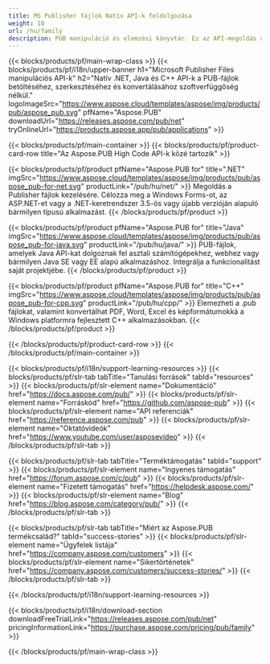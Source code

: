 ```yaml
---
title: MS Publisher fájlok Natív API-k feldolgozása
weight: 10
url: /hu/family
description: PUB manipuláció és elemzési könyvtár. Ez az API-megoldás az MS publisher fájlok betöltésére, szerkesztésére, renderelésére és PDF-fájlokká konvertálására bármilyen platformon.
---
```


{{< blocks/products/pf/main-wrap-class >}}
{{< blocks/products/pf/i18n/upper-banner h1="Microsoft Publisher Files manipulációs API-k" h2="Natív .NET, Java és C++ API-k a PUB-fájlok betöltéséhez, szerkesztéséhez és konvertálásához szoftverfüggőség nélkül." logoImageSrc="https://www.aspose.cloud/templates/aspose/img/products/pub/aspose_pub.svg" pfName="Aspose.PUB" downloadUrl="https://releases.aspose.com/pub/net" tryOnlineUrl="https://products.aspose.app/pub/applications" >}}

{{< blocks/products/pf/main-container >}}
{{< blocks/products/pf/product-card-row title="Az Aspose.PUB High Code API-k közé tartozik" >}}

{{< blocks/products/pf/product pfName="Aspose.PUB for" title=".NET" imgSrc="https://www.aspose.cloud/templates/aspose/img/products/pub/aspose_pub-for-net.svg" productLink="/pub/hu/net/" >}}
Megoldás a Publisher fájlok kezelésére. Célozza meg a Windows Forms-ot, az ASP.NET-et vagy a .NET-keretrendszer 3.5-ös vagy újabb verzióján alapuló bármilyen típusú alkalmazást.
{{< /blocks/products/pf/product >}}

{{< blocks/products/pf/product pfName="Aspose.PUB for" title="Java" imgSrc="https://www.aspose.cloud/templates/aspose/img/products/pub/aspose_pub-for-java.svg" productLink="/pub/hu/java/" >}}
PUB-fájlok, amelyek Java API-kat dolgoznak fel asztali számítógépekhez, webhez vagy bármilyen Java SE vagy EE alapú alkalmazáshoz. Integrálja a funkcionalitást saját projektjébe.
{{< /blocks/products/pf/product >}}

{{< blocks/products/pf/product pfName="Aspose.PUB for" title="C++" imgSrc="https://www.aspose.cloud/templates/aspose/img/products/pub/aspose_pub-for-cpp.svg" productLink="/pub/hu/cpp/" >}}
Elemezheti a .pub fájlokat, valamint konvertálhat PDF, Word, Excel és képformátumokká a Windows platformra fejlesztett C++ alkalmazásokban.
{{< /blocks/products/pf/product >}}

{{< /blocks/products/pf/product-card-row >}}
{{< /blocks/products/pf/main-container >}}

{{< blocks/products/pf/i18n/support-learning-resources >}}
{{< blocks/products/pf/slr-tab tabTitle="Tanulási források" tabId="resources" >}}
{{< blocks/products/pf/slr-element name="Dokumentáció" href="https://docs.aspose.com/pub/" >}}
{{< blocks/products/pf/slr-element name="Forráskód" href="https://github.com/aspose-pub" >}}
{{< blocks/products/pf/slr-element name="API referenciák" href="https://reference.aspose.com/pub" >}}
{{< blocks/products/pf/slr-element name="Oktatóvideók" href="https://www.youtube.com/user/asposevideo" >}}
{{< /blocks/products/pf/slr-tab >}}

{{< blocks/products/pf/slr-tab tabTitle="Terméktámogatás" tabId="support" >}}
{{< blocks/products/pf/slr-element name="Ingyenes támogatás" href="https://forum.aspose.com/c/pub" >}}
{{< blocks/products/pf/slr-element name="Fizetett támogatás" href="https://helpdesk.aspose.com/" >}}
{{< blocks/products/pf/slr-element name="Blog" href="https://blog.aspose.com/category/pub/" >}}
{{< /blocks/products/pf/slr-tab >}}

{{< blocks/products/pf/slr-tab tabTitle="Miért az Aspose.PUB termékcsalád?" tabId="success-stories" >}}
{{< blocks/products/pf/slr-element name="Ügyfelek listája" href="https://company.aspose.com/customers" >}}
{{< blocks/products/pf/slr-element name="Sikertörténetek" href="https://company.aspose.com/customers/success-stories/" >}}
{{< /blocks/products/pf/slr-tab >}}

{{< /blocks/products/pf/i18n/support-learning-resources >}}

{{< blocks/products/pf/i18n/download-section downloadFreeTrialLink="https://releases.aspose.com/pub/net" pricingInformationLink="https://purchase.aspose.com/pricing/pub/family" >}}

{{< /blocks/products/pf/main-wrap-class >}}